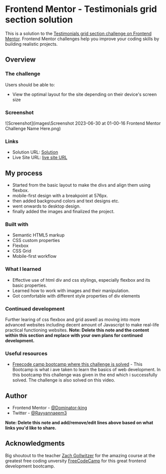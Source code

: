 # Frontend Mentor - Testimonials grid section solution

This is a solution to the [Testimonials grid section challenge on Frontend Mentor](https://www.frontendmentor.io/challenges/testimonials-grid-section-Nnw6J7Un7). Frontend Mentor challenges help you improve your coding skills by building realistic projects. 

## Overview

### The challenge

Users should be able to:

- View the optimal layout for the site depending on their device's screen size

### Screenshot

![Screenshot](images\Screenshot 2023-06-30 at 01-00-16 Frontend Mentor Challenge Name Here.png)

### Links

- Solution URL: [Solution]((https://github.com/Dominator-king/Testimonials-Challenge-FrontendMentor))
- Live Site URL: [live site URL](https://your-live-site-url.com)

## My process
- Started from the basic layout to make the divs and align them using flexbox.
- mobile-first design with a breakpoint at 576px.
- then added background colors and text designs etc.
- went onwards to desktop design.
- finally added the images and finalized the project. 
### Built with

- Semantic HTML5 markup
- CSS custom properties
- Flexbox
- CSS Grid
- Mobile-first workflow

### What I learned

- Effective use of html div and css stylings, especially flexbox and its basic properties. 
- Learned how to work with images and their manipulation.
- Got comfortable with different style properties of div elements


### Continued development
Further learing of css flexbox and grid aswell as moving into more advanced websites including decent amount of Javascript to make real-life practical functioning websites.
**Note: Delete this note and the content within this section and replace with your own plans for continued development.**

### Useful resources

- [Freecode camp bootcamp where this challenge is solved](https://www.youtube.com/watch?v=zJSY8tbf_ys) - This Bootcamp is what i ave taken to learn the basics of web development. In this bootcamp this challenge was given in the end which i successfully solved. The challenge is also solved on this video.

## Author

- Frontend Mentor - [@Dominator-king](https://www.frontendmentor.io/profile/Dominator-king)
- Twitter - [@Rayyannaeem3](https://twitter.com/Rayyannaeem3)

**Note: Delete this note and add/remove/edit lines above based on what links you'd like to share.**

## Acknowledgments
Big shoutout to the teacher [Zach Gollwitzer](https://twitter.com/zg_dev) for the amazing course at the greatest free coding unversity [FreeCodeCamp](https://www.youtube.com/@freecodecamp) for this great frontend development bootcamp.
